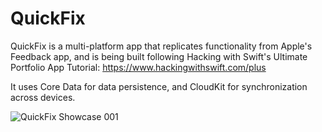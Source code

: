 # QuickFix

QuickFix is a multi-platform app that replicates functionality from Apple's Feedback app, and is being built following Hacking with Swift's Ultimate Portfolio App Tutorial: https://www.hackingwithswift.com/plus

It uses Core Data for data persistence, and CloudKit for synchronization across devices.

![QuickFix Showcase 001](https://user-images.githubusercontent.com/110639779/226912997-a153afb2-a708-42b9-86f7-ff6d123e2075.jpeg)
